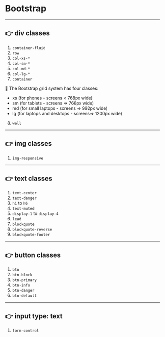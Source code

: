 # **Bootstrap**
--------------------------------------------------------

## :point_right: **div classes**

1. `container-fluid`
2. `row`
3. `col-xs-*`
4. `col-sm-*`
5. `col-md-*`
6. `col-lg-*`
7. `container`

:musical_note: The Bootstrap grid system has four classes:
- xs (for phones - screens < 768px wide)
- sm (for tablets - screens => 768px wide)
- md (for small laptops - screens => 992px wide)
- lg (for laptops and desktops - screens=> 1200px wide)

8. `well`
-------------------------------------------------------
## :point_right: **img classes**


1. `img-responsive`
------------------------------------------------------
## :point_right: **text classes**

1. `text-center`
2. `text-danger`
3. `h1` to `h6`
4. `text-muted`
5. `display-1` to `display-4`
6. `lead`
7. `blockquote`
8. `blockquote-reverse`
9. `blockquote-footer`
-----------------------------------------------------
## :point_right: **button classes**

1. `btn`
2. `btn-block`
3. `btn-primary`
4. `btn-info`
5. `btn-danger`
6. `btn-default`
---------------------------------------------------
## :point_right: **input type: text**

1. `form-control`
